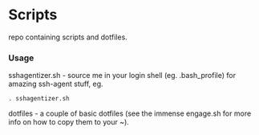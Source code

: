 # Scripts
repo containing scripts and dotfiles.

### Usage
sshagentizer.sh - source me in your login shell (eg. .bash_profile) for amazing ssh-agent stuff, eg.
```
. sshagentizer.sh
```
dotfiles - a couple of basic dotfiles (see the immense engage.sh for more info on how to copy them to your ~).
